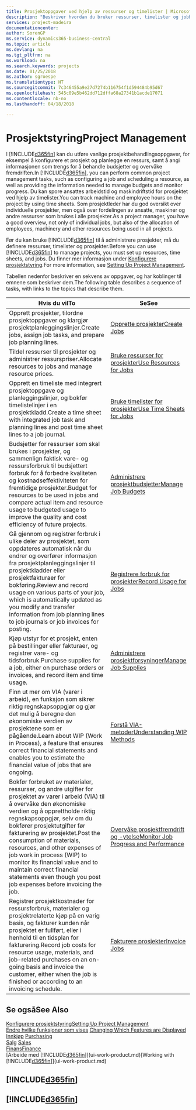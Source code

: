 ```yaml
---
title: Prosjektoppgaver ved hjelp av ressurser og timelister | Microsoft-dokumentasjon
description: "Beskriver hvordan du bruker ressurser, timelister og jobber til å administrere prosjekter."
services: project-madeira
documentationcenter: 
author: SorenGP
ms.service: dynamics365-business-central
ms.topic: article
ms.devlang: na
ms.tgt_pltfrm: na
ms.workload: na
ms.search.keywords: projects
ms.date: 01/25/2018
ms.author: sgroespe
ms.translationtype: HT
ms.sourcegitcommit: 7c346455a9e27d7274b116754f1d594484b95d67
ms.openlocfilehash: 545c09e5b462dd712dffa68a27341b1acde17071
ms.contentlocale: nb-no
ms.lasthandoff: 04/18/2018

---
```

# <a name="project-management"></a><span data-ttu-id="ccc5b-103">Prosjektstyring</span><span class="sxs-lookup"><span data-stu-id="ccc5b-103">Project Management</span></span>
<span data-ttu-id="ccc5b-104">I [!INCLUDE[d365fin](includes/d365fin_md.md)] kan du utføre vanlige prosjektbehandlingsoppgaver, for eksempel å konfigurere et prosjekt og planlegge en ressurs, samt å angi informasjonen som trengs for å behandle budsjetter og overvåke fremdriften.</span><span class="sxs-lookup"><span data-stu-id="ccc5b-104">In [!INCLUDE[d365fin](includes/d365fin_md.md)], you can perform common project management tasks, such as configuring a job and scheduling a resource, as well as providing the information needed to manage budgets and monitor progress.</span></span> <span data-ttu-id="ccc5b-105">Du kan spore ansattes arbeidstid og maskindriftstid for prosjektet ved hjelp av timelister.</span><span class="sxs-lookup"><span data-stu-id="ccc5b-105">You can track machine and employee hours on the project by using time sheets.</span></span> <span data-ttu-id="ccc5b-106">Som prosjektleder har du god oversikt over individuelle prosjekter, men også over fordelingen av ansatte, maskiner og andre ressurser som brukes i alle prosjekter.</span><span class="sxs-lookup"><span data-stu-id="ccc5b-106">As a project manager, you have a good overview, not only of individual jobs, but also of the allocation of employees, machinery and other resources being used in all projects.</span></span>

<span data-ttu-id="ccc5b-107">Før du kan bruke [!INCLUDE[d365fin](includes/d365fin_md.md)] til å administrere prosjekter, må du definere ressurser, timelister og prosjekter.</span><span class="sxs-lookup"><span data-stu-id="ccc5b-107">Before you can use [!INCLUDE[d365fin](includes/d365fin_md.md)] to manage projects, you must set up resources, time sheets, and jobs.</span></span> <span data-ttu-id="ccc5b-108">Du finner mer informasjon under [Konfigurere prosjektstyring](projects-setup-projects.md).</span><span class="sxs-lookup"><span data-stu-id="ccc5b-108">For more information, see [Setting Up Project Management](projects-setup-projects.md).</span></span>  

<span data-ttu-id="ccc5b-109">Tabellen nedenfor beskriver en sekvens av oppgaver, og har koblinger til emnene som beskriver dem.</span><span class="sxs-lookup"><span data-stu-id="ccc5b-109">The following table describes a sequence of tasks, with links to the topics that describe them.</span></span>

| <span data-ttu-id="ccc5b-110">Hvis du vil</span><span class="sxs-lookup"><span data-stu-id="ccc5b-110">To</span></span> | <span data-ttu-id="ccc5b-111">Se</span><span class="sxs-lookup"><span data-stu-id="ccc5b-111">See</span></span> |
| --- | --- |
| <span data-ttu-id="ccc5b-112">Opprett prosjekter, tilordne prosjektoppgaver og klargjør prosjektplanleggingslinjer.</span><span class="sxs-lookup"><span data-stu-id="ccc5b-112">Create jobs, assign job tasks, and prepare job planning lines.</span></span> |[<span data-ttu-id="ccc5b-113">Opprette prosjekter</span><span class="sxs-lookup"><span data-stu-id="ccc5b-113">Create Jobs</span></span>](projects-how-create-jobs.md) |
| <span data-ttu-id="ccc5b-114">Tildel ressurser til prosjekter og administrer ressurspriser.</span><span class="sxs-lookup"><span data-stu-id="ccc5b-114">Allocate resources to jobs and manage resource prices.</span></span> |[<span data-ttu-id="ccc5b-115">Bruke ressurser for prosjekter</span><span class="sxs-lookup"><span data-stu-id="ccc5b-115">Use Resources for Jobs</span></span>](projects-how-use-resources.md) |
| <span data-ttu-id="ccc5b-116">Opprett en timeliste med integrert prosjektoppgave og planleggingslinjer, og bokfør timelistelinjer i en prosjektkladd.</span><span class="sxs-lookup"><span data-stu-id="ccc5b-116">Create a time sheet with integrated job task and planning lines and post time sheet lines to a job journal.</span></span> |[<span data-ttu-id="ccc5b-117">Bruke timelister for prosjekter</span><span class="sxs-lookup"><span data-stu-id="ccc5b-117">Use Time Sheets for Jobs</span></span>](projects-how-use-time-sheets.md) |
| <span data-ttu-id="ccc5b-118">Budsjetter for ressurser som skal brukes i prosjekter, og sammenlign faktisk vare- og ressursforbruk til budsjettert forbruk for å forbedre kvaliteten og kostnadseffektiviteten for fremtidige prosjekter.</span><span class="sxs-lookup"><span data-stu-id="ccc5b-118">Budget for resources to be used in jobs and compare actual item and resource usage to budgeted usage to improve the quality and cost efficiency of future projects.</span></span> |[<span data-ttu-id="ccc5b-119">Administrere prosjektbudsjetter</span><span class="sxs-lookup"><span data-stu-id="ccc5b-119">Manage Job Budgets</span></span>](projects-how-manage-budgets.md) |
| <span data-ttu-id="ccc5b-120">Gå gjennom og registrer forbruk i ulike deler av prosjektet, som oppdateres automatisk når du endrer og overfører informasjon fra prosjektplanleggingslinjer til prosjektkladder eller prosjektfakturaer for bokføring.</span><span class="sxs-lookup"><span data-stu-id="ccc5b-120">Review and record usage on various parts of your job, which is automatically updated as you modify and transfer information from job planning lines to job journals or job invoices for posting.</span></span> |[<span data-ttu-id="ccc5b-121">Registrere forbruk for prosjekter</span><span class="sxs-lookup"><span data-stu-id="ccc5b-121">Record Usage for Jobs</span></span>](projects-how-record-job-usage.md) |
| <span data-ttu-id="ccc5b-122">Kjøp utstyr for et prosjekt, enten på bestillinger eller fakturaer, og registrer vare- og tidsforbruk.</span><span class="sxs-lookup"><span data-stu-id="ccc5b-122">Purchase supplies for a job, either on purchase orders or invoices, and record item and time usage.</span></span> |[<span data-ttu-id="ccc5b-123">Administrere prosjektforsyninger</span><span class="sxs-lookup"><span data-stu-id="ccc5b-123">Manage Job Supplies</span></span>](projects-how-manage-project-supplies.md) |
| <span data-ttu-id="ccc5b-124">Finn ut mer om VIA (varer i arbeid), en funksjon som sikrer riktig regnskapsoppgjør og gjør det mulig å beregne den økonomiske verdien av prosjektene som er pågående.</span><span class="sxs-lookup"><span data-stu-id="ccc5b-124">Learn about WIP (Work in Process), a feature that ensures correct financial statements and enables you to estimate the financial value of jobs that are ongoing.</span></span> |[<span data-ttu-id="ccc5b-125">Forstå VIA-metoder</span><span class="sxs-lookup"><span data-stu-id="ccc5b-125">Understanding WIP Methods</span></span>](projects-understanding-wip.md) |
| <span data-ttu-id="ccc5b-126">Bokfør forbruket av materialer, ressurser, og andre utgifter for prosjektet av varer i arbeid (VIA) til å overvåke den økonomiske verdien og å opprettholde riktig regnskapsoppgjør, selv om du bokfører prosjektutgifter før fakturering av prosjektet.</span><span class="sxs-lookup"><span data-stu-id="ccc5b-126">Post the consumption of materials, resources, and other expenses of job work in process (WIP) to monitor its financial value and to maintain correct financial statements even though you post job expenses before invoicing the job.</span></span> |[<span data-ttu-id="ccc5b-127">Overvåke prosjektfremdrift og -ytelse</span><span class="sxs-lookup"><span data-stu-id="ccc5b-127">Monitor Job Progress and Performance</span></span>](projects-how-monitor-progress-performance.md) |
| <span data-ttu-id="ccc5b-128">Registrer prosjektkostnader for ressursforbruk, materialer og prosjektrelaterte kjøp på en varig basis, og fakturer kunden når prosjektet er fullført, eller i henhold til en tidsplan for fakturering.</span><span class="sxs-lookup"><span data-stu-id="ccc5b-128">Record job costs for resource usage, materials, and job-related purchases on an on-going basis and invoice the customer, either when the job is finished or according to an invoicing schedule.</span></span> |[<span data-ttu-id="ccc5b-129">Fakturere prosjekter</span><span class="sxs-lookup"><span data-stu-id="ccc5b-129">Invoice Jobs</span></span>](projects-how-invoice-jobs.md) |

## <a name="see-also"></a><span data-ttu-id="ccc5b-130">Se også</span><span class="sxs-lookup"><span data-stu-id="ccc5b-130">See Also</span></span>
[<span data-ttu-id="ccc5b-131">Konfigurere prosjektstyring</span><span class="sxs-lookup"><span data-stu-id="ccc5b-131">Setting Up Project Management</span></span>](projects-setup-projects.md)  
<span data-ttu-id="ccc5b-132">[Endre hvilke funksjoner som vises](ui-experiences.md)    </span><span class="sxs-lookup"><span data-stu-id="ccc5b-132">[Changing Which Features are Displayed](ui-experiences.md)    </span></span>  
<span data-ttu-id="ccc5b-133">[Innkjøp](purchasing-manage-purchasing.md)       </span><span class="sxs-lookup"><span data-stu-id="ccc5b-133">[Purchasing](purchasing-manage-purchasing.md)       </span></span>  
<span data-ttu-id="ccc5b-134">[Salg](sales-manage-sales.md)  </span><span class="sxs-lookup"><span data-stu-id="ccc5b-134">[Sales](sales-manage-sales.md)  </span></span>  
[<span data-ttu-id="ccc5b-135">Finans</span><span class="sxs-lookup"><span data-stu-id="ccc5b-135">Finance</span></span>](finance.md)  
<span data-ttu-id="ccc5b-136">[Arbeide med [!INCLUDE[d365fin](includes/d365fin_md.md)]](ui-work-product.md)</span><span class="sxs-lookup"><span data-stu-id="ccc5b-136">[Working with [!INCLUDE[d365fin](includes/d365fin_md.md)]](ui-work-product.md)</span></span>  

## [!INCLUDE[d365fin](includes/free_trial_md.md)]  
## [!INCLUDE[d365fin](includes/training_link_md.md)]

